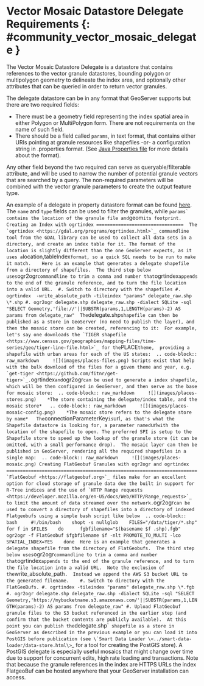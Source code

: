 # Vector Mosaic Datastore Delegate Requirements {: #community_vector_mosaic_delegate }

The Vector Mosaic Datastore Delegate is a datastore that contains references to the vector granule datastores, bounding polygon or multipolygon geometry to delineate the index area, and optionally other attributes that can be queried in order to return vector granules.

The delegate datastore can be in any format that GeoServer supports but there are two required fields:

-   There must be a geometry field representing the index spatial area in either Polygon or MultiPolygon form. There are not requirements on the name of such field.
-   There should be a field called `params`, in text format, that contains either URIs pointing at granule resources like shapefiles -or- a configuration string in .properties format. (See [Java Properties file](https://en.wikipedia.org/wiki/.properties) for more details about the format).

Any other field beyond the two required can serve as queryable/filterable attribute, and will be used to narrow the number of potential granule vectors that are searched by a query. The non-required parameters will be combined with the vector granule parameters to create the output feature type.

An example of a delegate in property datastore format can be found [here](https://github.com/geotools/geotools/blob/main/modules/unsupported/vector-mosaic/src/test/resources/org.geotools.vectormosaic.data/mosaic_delegate.properties). The `name` and `type` fields can be used to filter the granules, while `` params` contains the location of the granule file and ``geom`` its footprint.    Creating an Index with ogrtindex ================================  The `ogrtindex <https://gdal.org/programs/ogrtindex.html>`_ commandline tool from the GDAL library can be used to collect all data sets in a directory, and create an index table for it. The format of the location is slightly different than the one GeoServer expects, as it uses a ``location,tableIndex`format, so a quick SQL needs to be run to make it match.    Here is an example that generates a delegate shapefile from a directory of shapefiles.  The third step below uses`ogr2ogr`commandline to trim a comma and number that`ogrtindex`appends to the end of the granule reference, and to turn the file location into a valid URL.  #. Switch to directory with the shapefiles #. ogrtindex  -write_absolute_path -tileindex "params" delegate_raw.shp \*.shp #. ogr2ogr delegate.shp delegate_raw.shp -dialect SQLite -sql "SELECT Geometry,'file://'||SUBSTR(params,1,LENGTH(params)-2) AS params from delegate_raw"  The`delegate.shp`` shapefile can then be published as a store in GeoServer (no need to publish the layer), and then the mosaic store can be created, referencing to it:  For example, let's say one downloads the `TIGER shapefile <https://www.census.gov/geographies/mapping-files/time-series/geo/tiger-line-file.html>`_ for the ``PLACE`` theme,  providing a shapefile with urban areas for each of the US states:  .. code-block:: raw_markdown     ![](images/places-files.png) Scripts exist that help with the bulk download of the files for a given theme and year, e.g. `get-tiger <https://github.com/fitnr/get-tiger>`_. ``ogrtindex`and`ogr2ogr`can be used to generate a index shapefile, which will be then configured in GeoServer, and then serve as the base for mosaic store:  .. code-block:: raw_markdown     ![](images/places-stores.png)    *The store containing the delegate/index table, and the mosaic store*   .. code-block:: raw_markdown     ![](images/places-mosaic-config.png)    *The mosaic store refers to the delegate store by name*   The`connectionParameterKey`is`url`, as that's what the Shapefile datastore is looking for, a parameter named`url`` with the location of the shapefile to open. The preferred SPI is setup to the Shapefile store to speed up the lookup of the granule store (it can be omitted, with a small performance drop).  The mosaic layer can then be published in GeoServer, rendering all the required shapefiles in a single map:  .. code-block:: raw_markdown     ![](images/places-mosaic.png) Creating FlatGeobuf Granules with ogr2ogr and ogrtindex ======================================================================  `FlatGeobuf <https://flatgeobuf.org>`_ files make for an excellent option for cloud storage of granule data due the built in support for R-Tree indices and the use of `HTTP Range requests <https://developer.mozilla.org/en-US/docs/Web/HTTP/Range_requests>`_ to limit the amount of data streamed over the network. ``ogr2ogr`can be used to convert a directory of shapefiles into a directory of indexed Flatgeobufs using a simple bash script like below  .. code-block:: bash     #!/bin/bash    shopt -s nullglob    FILES="/data/tiger/*.shp"    for f in $FILES    do      fgbfilename="$(basename $f .shp).fgb"      ogr2ogr -f FlatGeobuf $fgbfilename $f -nlt PROMOTE_TO_MULTI -lco SPATIAL_INDEX=YES    done  Here is an example that generates a delegate shapefile from the directory of FlatGeobufs.  The third step below uses`ogr2ogr`commandline to trim a comma and number that`ogrtindex`appends to the end of the granule reference, and to turn the file location into a valid URL.  Note the exclusion of the`write_absolute_path`.  Instead we append the AWS S3 bucket URL to the generated filename.    #. Switch to directory with the FlatGeoBufs. #. ogrtindex -tileindex "params" delegate_raw.shp \*.fgb #. ogr2ogr delegate.shp delegate_raw.shp -dialect SQLite -sql "SELECT Geometry,'https://mybucketname.s3.amazonaws.com/'||SUBSTR(params,1,LENGTH(params)-2) AS params from delegate_raw" #. Upload FlatGeobuf granule files to the S3 bucket referenced in the earlier step (and confirm that the bucket contents are publicly available).  At this point you can publish the`delegate.shp\``` shapefile as a store in GeoServer as described in the previous example or you can load it into PostGIS before publication (see \`Smart Data Loader \<../smart-data-loader/data-store.html\>``\_ for a tool for creating the PostGIS store). A PostGIS delegate is especially useful mosaics that might change over time due to support for concurrent edits, high rate loading and transactions. Note that because the granule references in the index are HTTPS URLs the index FlatgeoBuf can be hosted anywhere that your GeoServer installation can access.
